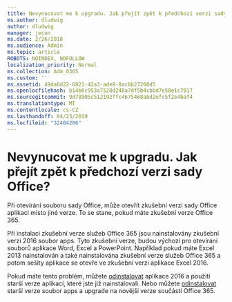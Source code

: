 ```yaml
---
title: Nevynucovat me k upgradu. Jak přejít zpět k předchozí verzi sady Office?
ms.author: dludwig
author: dludwig
manager: jecon
ms.date: 2/26/2018
ms.audience: Admin
ms.topic: article
ROBOTS: NOINDEX, NOFOLLOW
localization_priority: Normal
ms.collection: Adm_O365
ms.custom: ''
ms.assetid: 49da6d22-6821-42a3-ade8-8acbb27260d5
ms.openlocfilehash: b14b6c953a7520d248a7df5b4cbbd7e58e1c7817
ms.sourcegitcommit: 9d78905c512192ffc4675468abd2efc5f2e4baf4
ms.translationtype: MT
ms.contentlocale: cs-CZ
ms.lasthandoff: 04/23/2019
ms.locfileid: "32404206"
---
```

# <a name="dont-force-me-to-upgrade-how-do-i-go-back-to-the-previous-office-version"></a>Nevynucovat me k upgradu. Jak přejít zpět k předchozí verzi sady Office?

Při otevírání souboru sady Office, může otevřít zkušební verzi sady Office aplikaci místo jiné verze. To se stane, pokud máte zkušební verze Office 365. 
  
Při instalaci zkušební verze služeb Office 365 jsou nainstalovány zkušební verzi 2016 soubor apps. Tyto zkušební verze, budou výchozí pro otevírání souborů aplikace Word, Excel a PowerPoint. Například pokud máte Excel 2013 nainstalován a také nainstalována zkušební verze služeb Office 365 a potom sešity aplikace se otevře ve zkušební verzi aplikace Excel 2016. 
  
Pokud máte tento problém, můžete [odinstalovat](https://support.office.com/article/9dd49b83-264a-477a-8fcc-2fdf5dbf61d8.aspx) aplikace 2016 a použití starší verze aplikací, které jste již nainstalovali. Nebo můžete [odinstalovat](https://support.office.com/article/9dd49b83-264a-477a-8fcc-2fdf5dbf61d8.aspx) starší verze soubor apps a upgrade na novější verze součástí Office 365. 
  

